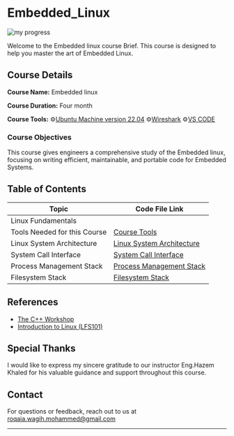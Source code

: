 # Embedded_Linux
![my progress](https://progress-bar.dev/20?title=running)


Welcome to the Embedded linux course Brief. This course is designed to help you master the art of Embedded Linux.
## Course Details
 

**Course Name:** Embedded linux 

**Course Duration:** Four month

**Course Tools:**  ⚙️[Ubuntu Machine version 22.04](https://www.youtube.com/watch?v=rJ9ysibH768)  ⚙️[Wireshark](https://www.youtube.com/watch?v=xzCVrooqSZU)  ⚙️[VS CODE](https://code.visualstudio.com/download)
           

### Course Objectives

This course gives engineers a comprehensive study of the Embedded linux, focusing on writing efficient, maintainable, and portable code for Embedded Systems.

## Table of Contents

| Topic                        | Code File Link                                  |
| ---------------------------- | ----------------------------------------------- |
| Linux Fundamentals           |                                                 |
| Tools Needed for this Course |  [Course Tools](Course_Tools)                                               |
| Linux System Architecture    |  [Linux System Architecture](https://github.com/RoqaiaWagih/Embedded_Linux/blob/main/Linux%20System%20Architecture.md) |                     
| System Call Interface        |  [System Call Interface](https://github.com/RoqaiaWagih/Embedded_Linux/blob/main/Linux%20System%20Architecture.md)    |
| Process Management Stack     |  [Process Management Stack](https://github.com/RoqaiaWagih/Embedded_Linux/blob/main/Linux%20System%20Architecture.md)    |
| Filesystem Stack             |  [Filesystem Stack](https://github.com/RoqaiaWagih/Embedded_Linux/blob/main/Linux%20System%20Architecture.md)    |

## References

- [The C++ Workshop](https://www.packtpub.com/free-ebook/the-c-workshop/9781839216626)
- [Introduction to Linux (LFS101)](https://trainingportal.linuxfoundation.org/courses/introduction-to-linux-lfs101)

## Special Thanks

I would like to express my sincere gratitude to our instructor 
Eng.Hazem Khaled for his valuable guidance and support throughout this course.

## Contact

For questions or feedback, reach out to us at roqaia.wagih.mohammed@gmail.com

---

